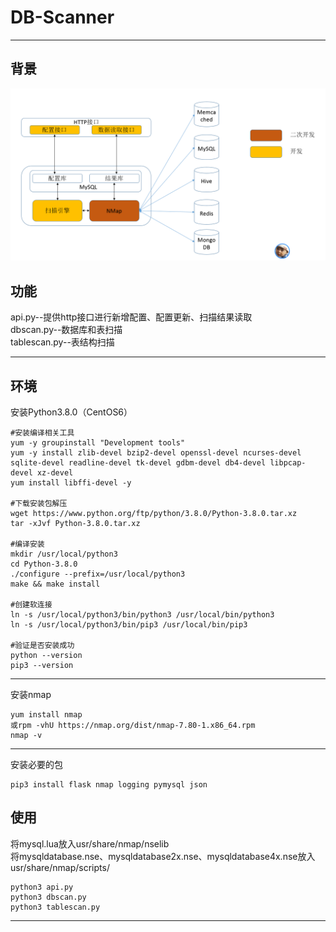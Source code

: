 # DB-Scanner
-------------
## 背景

![dbscan](https://github.com/rainforest2378/a1/blob/master/DBSCAN.png "system")
## 功能
api.py--提供http接口进行新增配置、配置更新、扫描结果读取  
dbscan.py--数据库和表扫描  
tablescan.py--表结构扫描

-----
## 环境
安装Python3.8.0（CentOS6）
```
#安装编译相关工具
yum -y groupinstall "Development tools"
yum -y install zlib-devel bzip2-devel openssl-devel ncurses-devel sqlite-devel readline-devel tk-devel gdbm-devel db4-devel libpcap-devel xz-devel
yum install libffi-devel -y

#下载安装包解压
wget https://www.python.org/ftp/python/3.8.0/Python-3.8.0.tar.xz
tar -xJvf Python-3.8.0.tar.xz

#编译安装
mkdir /usr/local/python3
cd Python-3.8.0
./configure --prefix=/usr/local/python3
make && make install

#创建软连接
ln -s /usr/local/python3/bin/python3 /usr/local/bin/python3
ln -s /usr/local/python3/bin/pip3 /usr/local/bin/pip3

#验证是否安装成功
python --version
pip3 --version
```
------------
安装nmap
```
yum install nmap
或rpm -vhU https://nmap.org/dist/nmap-7.80-1.x86_64.rpm
nmap -v
```
------
安装必要的包
```
pip3 install flask nmap logging pymysql json
```
## 使用
将mysql.lua放入usr/share/nmap/nselib  
将mysqldatabase.nse、mysqldatabase2x.nse、mysqldatabase4x.nse放入usr/share/nmap/scripts/
```
python3 api.py 
python3 dbscan.py
python3 tablescan.py
```
---
